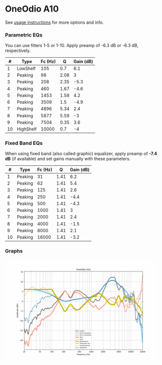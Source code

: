# OneOdio A10
See [usage instructions](https://github.com/jaakkopasanen/AutoEq#usage) for more options and info.

### Parametric EQs
You can use filters 1-5 or 1-10. Apply preamp of -6.3 dB or -6.3 dB, respectively.

|   # | Type      |   Fc (Hz) |    Q |   Gain (dB) |
|-----|-----------|-----------|------|-------------|
|   1 | LowShelf  |       105 | 0.7  |         6.1 |
|   2 | Peaking   |        98 | 2.08 |         3   |
|   3 | Peaking   |       208 | 2.35 |        -5.3 |
|   4 | Peaking   |       460 | 1.67 |        -4.6 |
|   5 | Peaking   |      1453 | 1.58 |         4.2 |
|   6 | Peaking   |      3509 | 1.5  |        -4.9 |
|   7 | Peaking   |      4896 | 5.34 |         2.4 |
|   8 | Peaking   |      5877 | 5.59 |        -3   |
|   9 | Peaking   |      7504 | 0.35 |         3.6 |
|  10 | HighShelf |     10000 | 0.7  |        -4   |

### Fixed Band EQs
When using fixed band (also called graphic) equalizer, apply preamp of **-7.4 dB** (if available) and set gains manually with these parameters.

|   # | Type    |   Fc (Hz) |    Q |   Gain (dB) |
|-----|---------|-----------|------|-------------|
|   1 | Peaking |        31 | 1.41 |         6.2 |
|   2 | Peaking |        62 | 1.41 |         5.4 |
|   3 | Peaking |       125 | 1.41 |         2.6 |
|   4 | Peaking |       250 | 1.41 |        -4.4 |
|   5 | Peaking |       500 | 1.41 |        -4.3 |
|   6 | Peaking |      1000 | 1.41 |         3   |
|   7 | Peaking |      2000 | 1.41 |         2.4 |
|   8 | Peaking |      4000 | 1.41 |        -1.5 |
|   9 | Peaking |      8000 | 1.41 |         2.1 |
|  10 | Peaking |     16000 | 1.41 |        -3.2 |

### Graphs
![](./OneOdio%20A10.png)
